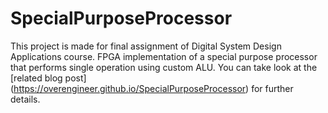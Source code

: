 # SpecialPurposeProcessor
This project is made for final assignment of Digital System Design Applications course. FPGA implementation of a special purpose processor that performs single operation using custom ALU. You can take look at the [related blog post] (https://overengineer.github.io/SpecialPurposeProcessor) for further details.
